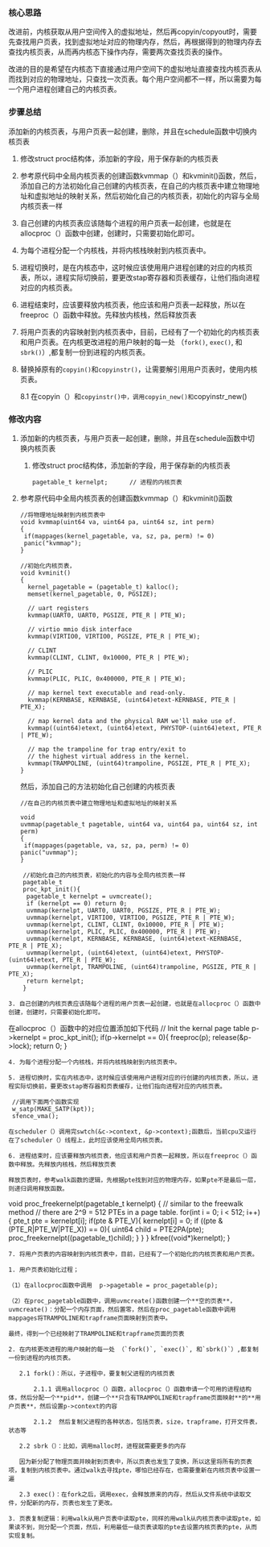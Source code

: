 ### 核心思路

改进前，内核获取从用户空间传入的虚拟地址，然后再copyin/copyout时，需要先查找用户页表，找到虚拟地址对应的物理内存，然后，再根据得到的物理内存去查找内核页表，从而再内核态下操作内存，需要两次查找页表的操作。

改进的目的是希望在内核态下直接通过用户空间下的虚拟地址直接查找内核页表从而找到对应的物理地址，只查找一次页表。每个用户空间都不一样，所以需要为每一个用户进程创建自己的内核页表。

### 步骤总结

添加新的内核页表，与用户页表一起创建，删除，并且在schedule函数中切换内核页表

1. 修改struct proc结构体，添加新的字段，用于保存新的内核页表

2. 参考原代码中全局内核页表的创建函数kvmmap（）和kvminit()函数，然后，添加自己的方法初始化自己创建的内核页表，在自己的内核页表中建立物理地址和虚拟地址的映射关系，然后初始化自己的内核页表，初始化的内容与全局内核页表一样

3. 自己创建的内核页表应该随每个进程的用户页表一起创建，也就是在allocproc（）函数中创建，创建时，只需要初始化即可。

4. 为每个进程分配一个内核栈，并将内核栈映射到内核页表中。

5. 进程切换时，是在内核态中，这时候应该使用用户进程创建的对应的内核页表，所以，进程实际切换前，要更改stap寄存器和页表缓存，让他们指向进程对应的内核页表。

6. 进程结束时，应该要释放内核页表，他应该和用户页表一起释放，所以在freeproc（）函数中释放。先释放内核栈，然后释放页表

7. 将用户页表的内容映射到内核页表中，目前，已经有了一个初始化的内核页表和用户页表。在内核更改进程的用户映射的每一处 （`fork()`, `exec()`, 和`sbrk()`）,都复制一份到进程的内核页表。

8. 替换掉原有的`copyin()`和`copyinstr()`，让需要解引用用户页表时，使用内核页表。
   
   8.1 在copyin（）和`copyinstr()中，调用copyin_new()和`copyinstr_new()

### 修改内容

1. 添加新的内核页表，与用户页表一起创建，删除，并且在schedule函数中切换内核页表
   
   1. 修改struct proc结构体，添加新的字段，用于保存新的内核页表
      
      ```
      pagetable_t kernelpt;      // 进程的内核页表
      ```

2. 参考原代码中全局内核页表的创建函数kvmmap（）和kvminit()函数
   
   ```
   //将物理地址映射到内核页表中
   void kvmmap(uint64 va, uint64 pa, uint64 sz, int perm)
   {
    if(mappages(kernel_pagetable, va, sz, pa, perm) != 0)
    panic("kvmmap");
   }
   
   //初始化内核页表，
   void kvminit()
   {
     kernel_pagetable = (pagetable_t) kalloc();
     memset(kernel_pagetable, 0, PGSIZE);
   
     // uart registers
     kvmmap(UART0, UART0, PGSIZE, PTE_R | PTE_W);
   
     // virtio mmio disk interface
     kvmmap(VIRTIO0, VIRTIO0, PGSIZE, PTE_R | PTE_W);
   
     // CLINT
     kvmmap(CLINT, CLINT, 0x10000, PTE_R | PTE_W);
   
     // PLIC
     kvmmap(PLIC, PLIC, 0x400000, PTE_R | PTE_W);
   
     // map kernel text executable and read-only.
     kvmmap(KERNBASE, KERNBASE, (uint64)etext-KERNBASE, PTE_R | PTE_X);
   
     // map kernel data and the physical RAM we'll make use of.
     kvmmap((uint64)etext, (uint64)etext, PHYSTOP-(uint64)etext, PTE_R | PTE_W);
   
     // map the trampoline for trap entry/exit to
     // the highest virtual address in the kernel.
     kvmmap(TRAMPOLINE, (uint64)trampoline, PGSIZE, PTE_R | PTE_X);
   }
   ```
   
   然后，添加自己的方法初始化自己创建的内核页表
   
   ```
   //在自己的内核页表中建立物理地址和虚拟地址的映射关系
   
   void 
   uvmmap(pagetable_t pagetable, uint64 va, uint64 pa, uint64 sz, int perm)
   {
    if(mappages(pagetable, va, sz, pa, perm) != 0)
   panic("uvmmap");
   }
   ```

```
    //初始化自己的内核页表，初始化的内容与全局内核页表一样
    pagetable_t
    proc_kpt_init(){
     pagetable_t kernelpt = uvmcreate();
     if (kernelpt == 0) return 0;
     uvmmap(kernelpt, UART0, UART0, PGSIZE, PTE_R | PTE_W);
     uvmmap(kernelpt, VIRTIO0, VIRTIO0, PGSIZE, PTE_R | PTE_W);
     uvmmap(kernelpt, CLINT, CLINT, 0x10000, PTE_R | PTE_W);
     uvmmap(kernelpt, PLIC, PLIC, 0x400000, PTE_R | PTE_W);
     uvmmap(kernelpt, KERNBASE, KERNBASE, (uint64)etext-KERNBASE, PTE_R | PTE_X);
     uvmmap(kernelpt, (uint64)etext, (uint64)etext, PHYSTOP-(uint64)etext, PTE_R | PTE_W);
     uvmmap(kernelpt, TRAMPOLINE, (uint64)trampoline, PGSIZE, PTE_R | PTE_X);
     return kernelpt;
    }

3. 自己创建的内核页表应该随每个进程的用户页表一起创建，也就是在allocproc（）函数中创建，创建时，只需要初始化即可。
```

   在allocproc（）函数中的对应位置添加如下代码
   // Init the kernal page table
   p->kernelpt = proc_kpt_init();
   if(p->kernelpt == 0){
    freeproc(p);
    release(&p->lock);
    return 0;
   }

```
4. 为每个进程分配一个内核栈，并将内核栈映射到内核页表中。

5. 进程切换时，实在内核态中，这时候应该使用用户进程对应的行创建的内核页表，所以，进程实际切换前，要更改stap寄存器和页表缓存，让他们指向进程对应的内核页表。
```

     //调用下面两个函数实现
     w_satp(MAKE_SATP(kpt));
     sfence_vma();

```
在scheduler（）调用完swtch(&c->context, &p->context);函数后，当前cpu又运行在了scheduler（）线程上，此时应该使用全局内核页表。

6. 进程结束时，应该要释放内核页表，他应该和用户页表一起释放，所以在freeproc（）函数中释放。先释放内核栈，然后释放页表

释放页表时，参考walk函数的逻辑，先根据pte找到对应的物理内存，如果pte不是最后一层，则递归调用释放函数。
```

   void
   proc_freekernelpt(pagetable_t kernelpt)
   {
     // similar to the freewalk method
     // there are 2^9 = 512 PTEs in a page table.
     for(int i = 0; i < 512; i++){
       pte_t pte = kernelpt[i];
       if(pte & PTE_V){
         kernelpt[i] = 0;
         if ((pte & (PTE_R|PTE_W|PTE_X)) == 0){
           uint64 child = PTE2PA(pte);
           proc_freekernelpt((pagetable_t)child);
         }
       }
     }
     kfree((void*)kernelpt);
   }

```
7. 将用户页表的内容映射到内核页表中，目前，已经有了一个初始化的内核页表和用户页表。

1. 用户页表初始化过程；

（1）在allocproc函数中调用  p->pagetable = proc_pagetable(p);

（2）在proc_pagetable函数中，调用uvmcreate()函数创建一个**空的页表**，uvmcreate()：分配一个内存页面，然后置零，然后在proc_pagetable函数中调用mappages将TRAMPOLINE和trapframe页面映射到页表中。

最终，得到一个已经映射了TRAMPOLINE和trapframe页面的页表

2. 在内核更改进程的用户映射的每一处 （`fork()`, `exec()`, 和`sbrk()`）,都复制一份到进程的内核页表。

   2.1 fork()：所以，子进程中，要复制父进程的内核页表

       2.1.1 调用allocproc（）函数，allocproc（）函数申请一个可用的进程结构体，然后分配一个**pid**，创建一个**只含有TRAMPOLINE和trapframe页面映射**的**用户页表**，然后设置p->context的内容

       2.1.2  然后复制父进程的各种状态，包括页表，size，trapframe，打开文件表，状态等

   2.2 sbrk（）：比如，调用malloc时，进程就需要更多的内存

   因为新分配了物理页面并映射到页表中，所以页表也发生了变换，所以这里将所有的页表项，复制到内核页表中。通过walk去寻找pte，哪怕已经存在，也需要重新在内核页表中设置一遍

   2.3 exec()：在fork之后，调用exec，会释放原来的内存，然后从文件系统中读取文件，分配新的内存，页表也发生了更改。

3. 页表复制逻辑：利用walk从用户页表中读取pte，同样的用walk从内核页表中读取pte，如果读不到，则分配一个页面，然后，利用最低一级页表读取的pte去设置内核页表的pte，从而实现复制。
```
